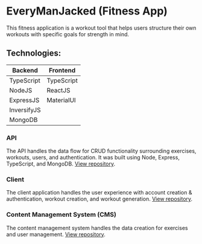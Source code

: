 # EveryManJacked (Fitness App)

This fitness application is a workout tool that helps users structure their own workouts with specific goals for strength in mind.

## Technologies:

|      Backend         |     Frontend       |
|      -----------     |     ----------     |
|      TypeScript      |     TypeScript     |
|      NodeJS          |     ReactJS        |
|      ExpressJS       |     MaterialUI     |
|      InversifyJS     |                    |
|      MongoDB         |                    |

### API

The API handles the data flow for CRUD functionality surrounding exercises, workouts, users, and authentication. It was built using Node, Express, TypeScript, and MongoDB. [View repository](https://github.com/p14/everymanjacked-api).

### Client

The client application handles the user experience with account creation & authentication, workout creation, and workout generation. [View repository](https://github.com/p14/everymanjacked-client).

### Content Management System (CMS)

The content management system handles the data creation for exercises and user management. [View repository](https://github.com/p14/everymanjacked-cms).